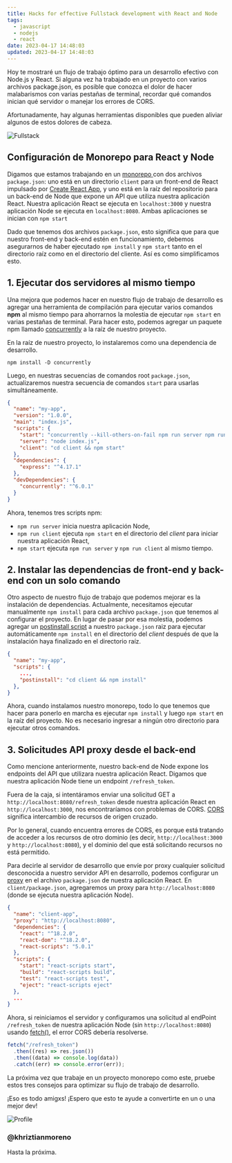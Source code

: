 ```yaml
---
title: Hacks for effective Fullstack development with React and Node
tags:
  - javascript
  - nodejs
  - react
date: 2023-04-17 14:48:03
updated: 2023-04-17 14:48:03
---
```


Hoy te mostraré un flujo de trabajo óptimo para un desarrollo efectivo con Node.js y React. Si alguna vez ha trabajado en un proyecto con varios archivos package.json, es posible que conozca el dolor de hacer malabarismos con varias pestañas de terminal, recordar qué comandos inician qué servidor o manejar los errores de CORS.

Afortunadamente, hay algunas herramientas disponibles que pueden aliviar algunos de estos dolores de cabeza.

![Fullstack](https://media2.dev.to/dynamic/image/width=1000,height=420,fit=cover,gravity=auto,format=auto/https%3A%2F%2Fdev-to-uploads.s3.amazonaws.com%2Fuploads%2Farticles%2Frxkee805brf1oiwr2abu.png)

## Configuración de Monorepo para React y Node

Digamos que estamos trabajando en un [monorepo ](https://en.wikipedia.org/wiki/Monorepo)con dos archivos `package.json`: uno está en un directorio `client` para un front-end de React impulsado por [Create React App](https://create-react-app.dev/), y uno está en la raíz del repositorio para un back-end de Node que expone un API que utiliza nuestra aplicación React. Nuestra aplicación React se ejecuta en `localhost:3000` y nuestra aplicación Node se ejecuta en `localhost:8080`. Ambas aplicaciones se inician con `npm start`

Dado que tenemos dos archivos `package.json`, esto significa que para que nuestro front-end y back-end estén en funcionamiento, debemos asegurarnos de haber ejecutado `npm install` y `npm start` tanto en el directorio raíz como en el directorio del cliente. Así es como simplificamos esto.

## 1. Ejecutar dos servidores al mismo tiempo

Una mejora que podemos hacer en nuestro flujo de trabajo de desarrollo es agregar una herramienta de compilación para ejecutar varios comandos **npm** al mismo tiempo para ahorrarnos la molestia de ejecutar `npm start` en varias pestañas de terminal. Para hacer esto, podemos agregar un paquete npm llamado [concurrently](https://www.npmjs.com/package/concurrently) a la raíz de nuestro proyecto.

En la raíz de nuestro proyecto, lo instalaremos como una dependencia de desarrollo.

```shell
npm install -D concurrently
```

Luego, en nuestras secuencias de comandos root `package.json`, actualizaremos nuestra secuencia de comandos `start` para usarlas simultáneamente.

```json
{
  "name": "my-app",
  "version": "1.0.0",
  "main": "index.js",
  "scripts": {
    "start": "concurrently --kill-others-on-fail npm run server npm run client",
    "server": "node index.js",
    "client": "cd client && npm start"
  },
  "dependencies": {
    "express": "^4.17.1"
  },
  "devDependencies": {
    "concurrently": "^6.0.1"
  }
}
```

Ahora, tenemos tres scripts npm:

- `npm run server` inicia nuestra aplicación Node,
- `npm run client` ejecuta `npm start` en el directorio del _client_ para iniciar nuestra aplicación React,
- `npm start` ejecuta `npm run server` y `npm run client` al mismo tiempo.

## 2. Instalar las dependencias de front-end y back-end con un solo comando

Otro aspecto de nuestro flujo de trabajo que podemos mejorar es la instalación de dependencias. Actualmente, necesitamos ejecutar manualmente `npm install` para cada archivo `package.json` que tenemos al configurar el proyecto. En lugar de pasar por esa molestia, podemos agregar un [postinstall script](https://docs.npmjs.com/cli/v7/using-npm/scripts) a nuestro `package.json` raiz para ejecutar automáticamente `npm install` en el directorio del _client_ después de que la instalación haya finalizado en el directorio raíz.

```json
{
  "name": "my-app",
  "scripts": {
    ...,
    "postinstall": "cd client && npm install"
  },
}
```

Ahora, cuando instalamos nuestro monorepo, todo lo que tenemos que hacer para ponerlo en marcha es ejecutar `npm install` y luego `npm start` en la raíz del proyecto. No es necesario ingresar a ningún otro directorio para ejecutar otros comandos.

## 3. Solicitudes API proxy desde el back-end

Como mencione anteriormente, nuestro back-end de Node expone los endpoints del API que utilizara nuestra aplicación React. Digamos que nuestra aplicación Node tiene un endpoint `/refresh_token`.

Fuera de la caja, si intentáramos enviar una solicitud GET a `http://localhost:8080/refresh_token` desde nuestra aplicación React en `http://localhost:3000`, nos encontraríamos con problemas de CORS. [CORS](https://developer.mozilla.org/en-US/docs/Web/HTTP/CORS) significa intercambio de recursos de origen cruzado.

Por lo general, cuando encuentra errores de CORS, es porque está tratando de acceder a los recursos de otro dominio (es decir, `http://localhost:3000` y `http://localhost:8080`), y el dominio del que está solicitando recursos no está permitido.

Para decirle al servidor de desarrollo que envíe por proxy cualquier solicitud desconocida a nuestro servidor API en desarrollo, podemos configurar un [proxy](https://create-react-app.dev/docs/proxying-api-requests-in-development) en el archivo `package.json` de nuestra aplicación React. En `client/package.json`, agregaremos un proxy para `http://localhost:8080` (donde se ejecuta nuestra aplicación Node).

```json
{
  "name": "client-app",
  "proxy": "http://localhost:8080",
  "dependencies": {
    "react": "^18.2.0",
    "react-dom": "^18.2.0",
    "react-scripts": "5.0.1"
  },
  "scripts": {
    "start": "react-scripts start",
    "build": "react-scripts build",
    "test": "react-scripts test",
    "eject": "react-scripts eject"
  },
  ...
}
```

Ahora, si reiniciamos el servidor y configuramos una solicitud al endPoint `/refresh_token` de nuestra aplicación Node (sin `http://localhost:8080`) usando [fetch()](https://developer.mozilla.org/en-US/docs/Web/API/Fetch_API/Using_Fetch), el error CORS debería resolverse.

```javascript
fetch("/refresh_token")
  .then((res) => res.json())
  .then((data) => console.log(data))
  .catch((err) => console.error(err));
```

La próxima vez que trabaje en un proyecto monorepo como este, pruebe estos tres consejos para optimizar su flujo de trabajo de desarrollo.

¡Eso es todo amigxs! ¡Espero que esto te ayude a convertirte en un o una mejor dev!

![Profile](https://res.cloudinary.com/khriztianmoreno/image/upload/c_scale,w_148/v1591324337/KM-brand/stickers/sticker-3_2x.png)

### @khriztianmoreno

Hasta la próxima.
